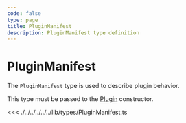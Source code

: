 ```yaml
---
code: false
type: page
title: PluginManifest
description: PluginManifest type definition
---
```


# PluginManifest

The `PluginManifest` type is used to describe plugin behavior.  

This type must be passed to the [Plugin](/core/2/framework/abstract-classes/plugin/constructor) constructor.

<<< ./../../../../../lib/types/PluginManifest.ts